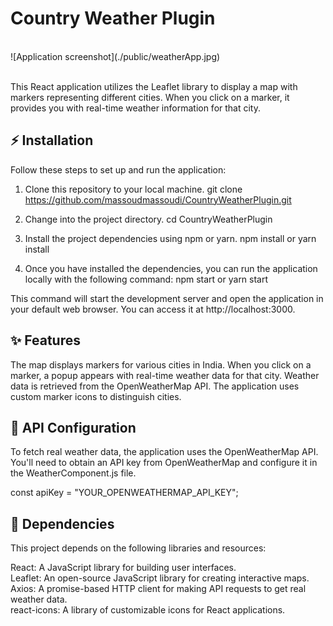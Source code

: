 # Country Weather Plugin  
<br/>
![Application screenshot](./public/weatherApp.jpg)
<br/>
<br/>

This React application utilizes the Leaflet library to display a map with markers representing different cities. When you click on a marker, it provides you with real-time weather information for that city.

## ⚡ Installation

Follow these steps to set up and run the application:

1. Clone this repository to your local machine.
    git clone https://github.com/massoudmassoudi/CountryWeatherPlugin.git

2. Change into the project directory.
    cd CountryWeatherPlugin

3. Install the project dependencies using npm or yarn.
    npm install
or
    yarn install

4. Once you have installed the dependencies, you can run the application locally with the following command:
    npm start
or
    yarn start

This command will start the development server and open the application in your default web browser. You can access it at http://localhost:3000.


## ✨ Features

The map displays markers for various cities in India.
When you click on a marker, a popup appears with real-time weather data for that city.
Weather data is retrieved from the OpenWeatherMap API.
The application uses custom marker icons to distinguish cities.

## 🔑 API Configuration
To fetch real weather data, the application uses the OpenWeatherMap API. You'll need to obtain an API key from OpenWeatherMap and configure it in the WeatherComponent.js file.

const apiKey = "YOUR_OPENWEATHERMAP_API_KEY";

## 📙 Dependencies

This project depends on the following libraries and resources:

React: A JavaScript library for building user interfaces.<br/>
Leaflet: An open-source JavaScript library for creating interactive maps.<br/>
Axios: A promise-based HTTP client for making API requests to get real weather data.<br/>
react-icons: A library of customizable icons for React applications.<br/>